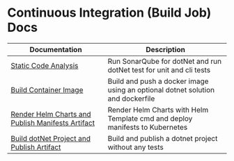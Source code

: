 # Continuous Integration (Build Job) Docs

| Documentation                                                                | Description                                                                    |
| ---------------------------------------------------------------------------- | ------------------------------------------------------------------------------ |
| [Static Code Analysis](./build/codeAnalysis.md)                              | Run SonarQube for dotNet and run dotNet test for unit and cli tests            |
| [Build Container Image](./build/containerImage.md)                           | Build and push a docker image using an optional dotnet solution and dockerfile |
| [Render Helm Charts and Publish Manifests Artifact](./build/helmTemplate.md) | Render Helm Charts with Helm Template cmd and deploy manifests to Kubernetes   |
| [Build dotNet Project and Publish Artifact](./build/dotNetCore.md)           | Build and publish a dotnet project without any tests                           |
